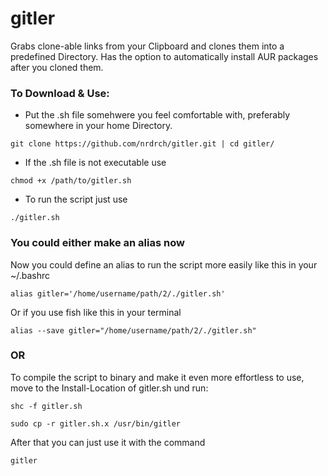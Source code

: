 # gitler
Grabs clone-able links from your Clipboard and clones them into a predefined Directory. Has the option to automatically install AUR packages after you cloned them. 
### To Download & Use:
- Put the .sh file somehwere you feel comfortable with, preferably somewhere in your home Directory.
```
git clone https://github.com/nrdrch/gitler.git | cd gitler/
```
- If the .sh file is not executable use
```
chmod +x /path/to/gitler.sh
```
- To run the script just use 
```
./gitler.sh 
```
### You could either make an alias now
Now you could define an alias to run the script more easily like this in your ~/.bashrc
```
alias gitler='/home/username/path/2/./gitler.sh'
```
Or if you use fish like this in your terminal
```
alias --save gitler="/home/username/path/2/./gitler.sh"
```
### OR
To compile the script to binary and make it even more effortless to use, move to the Install-Location of gitler.sh und run:
```
shc -f gitler.sh
```
```
sudo cp -r gitler.sh.x /usr/bin/gitler
```
After that you can just use it with the command
```
gitler
```
